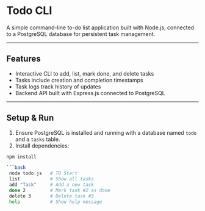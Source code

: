 # Todo CLI

A simple command-line to-do list application built with Node.js, connected to a PostgreSQL database for persistent task management.

---

## Features

- Interactive CLI to add, list, mark done, and delete tasks  
- Tasks include creation and completion timestamps  
- Task logs track history of updates  
- Backend API built with Express.js connected to PostgreSQL  

---

## Setup & Run

1. Ensure PostgreSQL is installed and running with a database named `todo` and a `tasks` table.  
2. Install dependencies:

```bash
npm install

```bash
 node todo.js   # TO Start
 list           # Show all tasks
 add "Task"     # Add a new task
 done 2         # Mark task #2 as done
 delete 3       # Delete task #3
 help           # Show help message
